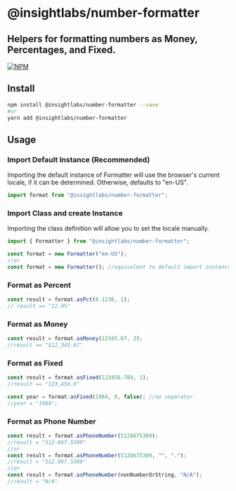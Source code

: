 # @insightlabs/number-formatter
## Helpers for formatting numbers as Money, Percentages, and Fixed.

[![NPM](https://img.shields.io/npm/v/@insightlabs/number-formatter.svg?style=flat-square)](https://www.npmjs.com/package/@insightlabs/number-formatter)

## Install

```bash
npm install @insightlabs/number-formatter --save
#or
yarn add @insightlabs/number-formatter
```

## Usage

### Import Default Instance (Recommended)
Importing the default instance of Formatter will use the browser's current locale, if it can be determined. Otherwise, defaults to "en-US".

```javascript
import format from "@insightlabs/number-formatter";
```

### Import Class and create Instance
Importing the class definition will allow you to set the locale manually.

```javascript
import { Formatter } from "@insightlabs/number-formatter";

const format = new Formatter("en-US");
//or
const format = new Formatter(); //equivalent to default import instance
```

### Format as Percent
```javascript
const result = format.asPct(0.1236, 1); 
// result == "12.4%"
```

### Format as Money
```javascript
const result = format.asMoney(12345.67, 2); 
//result == "$12,345.67"
```

### Format as Fixed
```javascript
const result = format.asFixed(123456.789, 1); 
//result == "123,456.8"

const year = format.asFixed(1984, 0, false); //no separator
//year = "1984";
```

### Format as Phone Number
```javascript
const result = format.asPhoneNumber(5128675309);
//result = "512-867-5309"
//or 
const result = format.asPhoneNumber(5128675309, "", ".");
//result = "512.867.5309"
//or
const result = format.asPhoneNumber(nonNumberOrString, "N/A");
//result = "N/A"
```